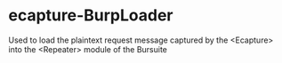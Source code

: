 # ecapture-BurpLoader

Used to load the plaintext request message captured by the &lt;Ecapture> into the &lt;Repeater> module of the Bursuite
